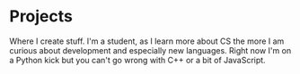 # Projects
Where I create stuff.  I'm a student, as I learn more about CS the more I am curious about development and especially new languages.  Right now I'm on a Python kick but you can't go wrong with C++ or a bit of JavaScript.
